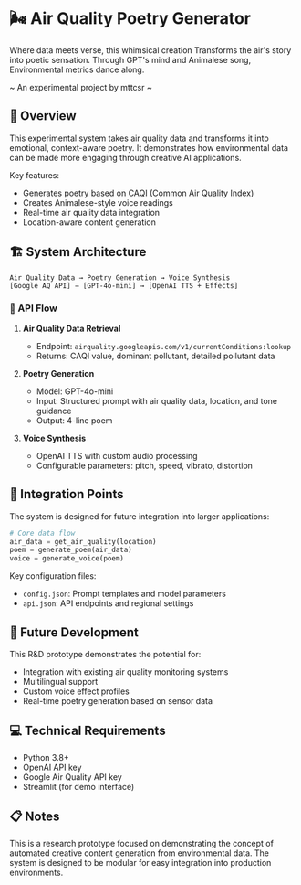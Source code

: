 # 🌬️ Air Quality Poetry Generator

Where data meets verse, this whimsical creation
Transforms the air's story into poetic sensation.
Through GPT's mind and Animalese song,
Environmental metrics dance along.

~ An experimental project by mttcsr ~


## 📝 Overview

This experimental system takes air quality data and transforms it into emotional, context-aware poetry. It demonstrates how environmental data can be made more engaging through creative AI applications.

Key features:
- Generates poetry based on CAQI (Common Air Quality Index)
- Creates Animalese-style voice readings
- Real-time air quality data integration
- Location-aware content generation

## 🏗️ System Architecture

```
Air Quality Data → Poetry Generation → Voice Synthesis
[Google AQ API] → [GPT-4o-mini] → [OpenAI TTS + Effects]
```

### 🔄 API Flow
1. **Air Quality Data Retrieval**
   - Endpoint: `airquality.googleapis.com/v1/currentConditions:lookup`
   - Returns: CAQI value, dominant pollutant, detailed pollutant data

2. **Poetry Generation**
   - Model: GPT-4o-mini
   - Input: Structured prompt with air quality data, location, and tone guidance
   - Output: 4-line poem

3. **Voice Synthesis**
   - OpenAI TTS with custom audio processing
   - Configurable parameters: pitch, speed, vibrato, distortion

## 🔌 Integration Points

The system is designed for future integration into larger applications:
```python
# Core data flow
air_data = get_air_quality(location)
poem = generate_poem(air_data)
voice = generate_voice(poem)
```

Key configuration files:
- `config.json`: Prompt templates and model parameters
- `api.json`: API endpoints and regional settings

## 🚀 Future Development

This R&D prototype demonstrates the potential for:
- Integration with existing air quality monitoring systems
- Multilingual support
- Custom voice effect profiles
- Real-time poetry generation based on sensor data

## 💻 Technical Requirements
- Python 3.8+
- OpenAI API key
- Google Air Quality API key
- Streamlit (for demo interface)

## 📋 Notes
This is a research prototype focused on demonstrating the concept of automated creative content generation from environmental data. The system is designed to be modular for easy integration into production environments.
